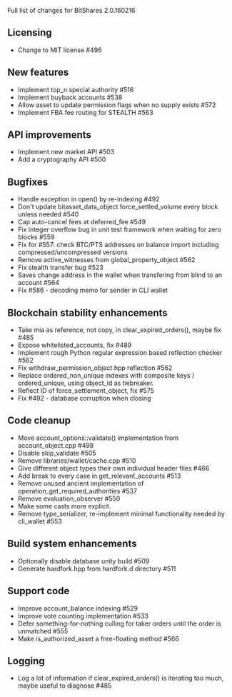 
Full list of changes for BitShares 2.0.160216

Licensing
---------

- Change to MIT license #496

New features
------------

- Implement top_n special authority #516
- Implement buyback accounts #538
- Allow asset to update permission flags when no supply exists #572
- Implement FBA fee routing for STEALTH #563

API improvements
----------------

- Implement new market API #503
- Add a cryptography API #500

Bugfixes
--------

- Handle exception in open() by re-indexing #492
- Don't update bitasset_data_object force_settled_volume every block unless needed #540
- Cap auto-cancel fees at deferred_fee #549
- Fix integer overflow bug in unit test framework when waiting for zero blocks #559
- Fix for #557: check BTC/PTS addresses on balance import including compressed/uncompressed versions
- Remove active_witnesses from global_property_object #562
- Fix stealth transfer bug #523
- Saves change address in the wallet when transfering from blind to an account #564
- Fix #586 - decoding memo for sender in CLI wallet

Blockchain stability enhancements
---------------------------------

- Take mia as reference, not copy, in clear_expired_orders(), maybe fix #485
- Expose whitelisted_accounts, fix #489
- Implement rough Python regular expression based reflection checker #562
- Fix withdraw_permission_object.hpp reflection #562
- Replace ordered_non_unique indexes with composite keys / ordered_unique, using object_id as tiebreaker.
- Reflect ID of force_settlement_object, fix #575
- Fix #492 - database corruption when closing

Code cleanup
------------
  
- Move account_options::validate() implementation from account_object.cpp #498
- Disable skip_validate #505
- Remove libraries/wallet/cache.cpp #510
- Give different object types their own individual header files #466
- Add break to every case in get_relevant_accounts #513
- Remove unused ancient implementation of operation_get_required_authorities #537
- Remove evaluation_observer #550
- Make some casts more explicit.
- Remove type_serializer, re-implement minimal functionality needed by cli_wallet #553

Build system enhancements
-------------------------

- Optionally disable database unity build #509
- Generate hardfork.hpp from hardfork.d directory #511

Support code
------------

- Improve account_balance indexing #529
- Improve vote counting implementation #533
- Defer something-for-nothing culling for taker orders until the order is unmatched #555
- Make is_authorized_asset a free-floating method #566

Logging
-------

- Log a lot of information if clear_expired_orders() is iterating too much, maybe useful to diagnose #485
